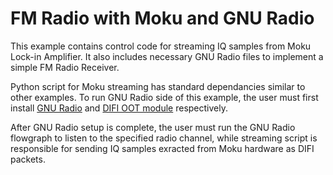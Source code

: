 # FM Radio with Moku and GNU Radio

This example contains control code for streaming IQ samples from Moku Lock-in Amplifier. It also includes necessary GNU Radio files to implement a simple FM Radio Receiver.

Python script for Moku streaming has standard dependancies similar to other examples. To run GNU Radio side of this example, the user must first install [GNU Radio](https://wiki.gnuradio.org/index.php/InstallingGR) and [DIFI OOT module](https://github.com/DIFI-Consortium/gr-difi) respectively.

After GNU Radio setup is complete, the user must run the GNU Radio flowgraph to listen to the specified radio channel, while streaming script is responsible for sending IQ samples exracted from Moku hardware as DIFI packets.



